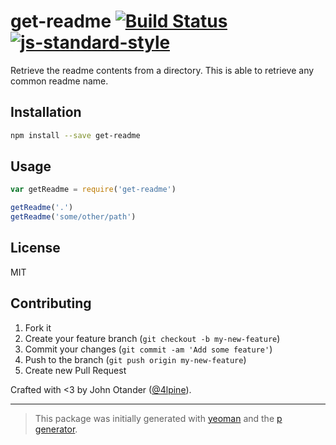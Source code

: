 # get-readme [![Build Status](https://secure.travis-ci.org/johnotander/get-readme.svg?branch=master)](https://travis-ci.org/johnotander/get-readme) [![js-standard-style](https://img.shields.io/badge/code%20style-standard-brightgreen.svg?style=flat)](https://github.com/feross/standard)

Retrieve the readme contents from a directory.
This is able to retrieve any common readme name.

## Installation

```bash
npm install --save get-readme
```

## Usage

```javascript
var getReadme = require('get-readme')

getReadme('.')
getReadme('some/other/path')
```

## License

MIT

## Contributing

1. Fork it
2. Create your feature branch (`git checkout -b my-new-feature`)
3. Commit your changes (`git commit -am 'Add some feature'`)
4. Push to the branch (`git push origin my-new-feature`)
5. Create new Pull Request

Crafted with <3 by John Otander ([@4lpine](https://twitter.com/4lpine)).

***

> This package was initially generated with [yeoman](http://yeoman.io) and the [p generator](https://github.com/johnotander/generator-p.git).
